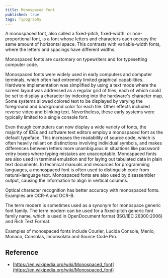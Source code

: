 ```yaml
---
title: Monospaced font
published: true
tags: Typography
---
```


A monospaced font, also called a fixed-pitch, fixed-width, or non-proportional
font, is a font whose letters and characters each occupy the same amount of
horizontal space. This contrasts with variable-width fonts, where the
letters and spacings have different widths.

Monospaced fonts are customary on typewriters and for typesetting computer code.

Monospaced fonts were widely used in early computers and computer terminals,
which often had extremely limited graphical capabilities. Hardware
implementation was simplified by using a text mode where the screen layout was
addressed as a regular grid of tiles, each of which could be set to display a
character by indexing into the hardware's character map. Some systems allowed
colored text to be displayed by varying the foreground and background color for
each tile. Other effects included reverse video and blinking text. Nevertheless,
these early systems were typically limited to a single console font.

Even though computers can now display a wide variety of fonts, the majority of
IDEs and software text editors employ a monospaced font as the default typeface.
This increases the readability of source code, which is often heavily reliant on
distinctions involving individual symbols, and makes differences between letters
more unambiguous in situations like password entry boxes where typing mistakes
are unacceptable. Monospaced fonts are also used in terminal emulation and
for laying out tabulated data in plain text documents. In technical manuals and
resources for programming languages, a monospaced font is often used to
distinguish code from natural-language text. Monospaced fonts are also used by
disassembler output, causing the information to align in vertical columns.

Optical character recognition has better accuracy with monospaced fonts.
Examples are OCR-A and OCR-B.

The term modern is sometimes used as a synonym for monospace generic font
family. The term modern can be used for a fixed-pitch generic font family name,
which is used in OpenDocument format (ISO/IEC 26300:2006) and Rich Text
Format.

Examples of monospaced fonts include Courier, Lucida Console, Menlo, Monaco,
Consolas, Inconsolata and Source Code Pro.

## Reference

- [https://en.wikipedia.org/wiki/Monospaced_font](https://en.wikipedia.org/wiki/Monospaced_font)
